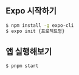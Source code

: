 ## Expo 시작하기

```bash
$ npm install -g expo-cli
$ expo init {프로젝트명}
```

## 앱 실행해보기

```bash
$ pnpm start
```

